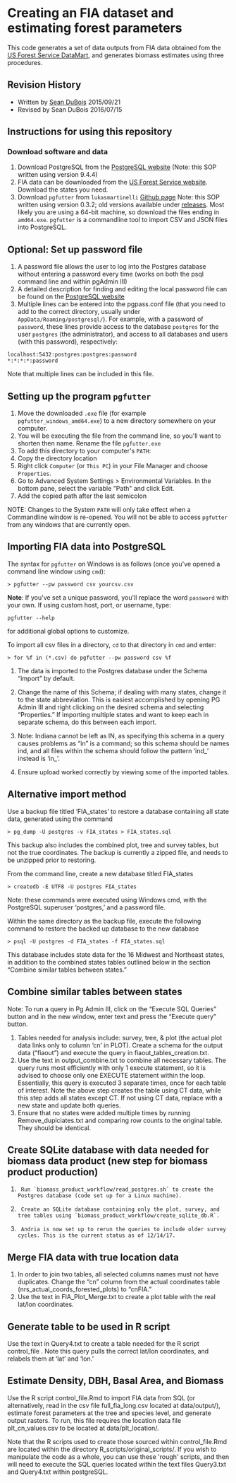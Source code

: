 # Creating an FIA dataset and estimating forest parameters

This code generates a set of data outputs from FIA data obtained fom the [US Forest Service DataMart](http://apps.fs.fed.us/fiadb-downloads/datamart.html), and generates biomass estimates using three procedures.

## Revision History

* Written by [Sean DuBois](http://github.com/sgdubs) 2015/09/21
* Revised by Sean DuBois 2016/07/15

## Instructions for using this repository

### Download software and data
1.	Download PostgreSQL from the [PostgreSQL website](http://www.postgresql.org/download/) (Note: this SOP written using version 9.4.4)
2.	FIA data can be downloaded from the [US Forest Service website](http://apps.fs.fed.us/fiadb-downloads/datamart.html).  Download the states you need.
3.	Download `pgfutter` from `lukasmartinelli` [Github page](https://github.com/lukasmartinelli/pgfutter) Note: this SOP written using version 0.3.2; old versions available under [releases](github.com/lukasmartinelli/pgfutter/releases). Most likely you are using a 64-bit machine, so download the files ending in `amd64.exe`.  `pgfutter` is a commandline tool to import CSV and JSON files into PostgreSQL.

## Optional: Set up password file 
1.	A password file allows the user to log into the Postgres database without entering a password every time (works on both the psql command line and within pgAdmin III)
2.	A detailed description for finding and editing the local password file can be found on the [PostgreSQL website](http://www.postgresql.org/docs/9.0/static/libpq-pgpass.html)
3.	Multiple lines can be entered into the pgpass.conf file (that you need to add to the correct directory, usually under `AppData/Roaming/postgresql/`). For example, with a password of `password`, these lines provide access to the database `postgres` for the user `postgres` (the administrator), and access to all databases and users (with this password), respectively:

``` 
localhost:5432:postgres:postgres:password
*:*:*:*:password
```
Note that multiple lines can be included in this file.

## Setting up the program `pgfutter`

1.	Move the downloaded `.exe` file (for example `pgfutter_windows_amd64.exe`) to a new directory somewhere on your computer.
2. You will be executing the file from the command line, so you'll want to shorten then name. Rename the file `pgfutter.exe`
3. To add this directory to your computer's `PATH`: 
  1. Copy the directory location
  2. Right click `Computer` (or `This PC`) in your File Manager and choose `Properties`. 
  3. Go to Advanced System Settings > Environmental Variables. In the bottom pane, select the variable "Path" and click Edit. 
  4. Add the copied path after the last semicolon
  
NOTE:  Changes to the System `PATH` will only take effect when a Commandline window is re-opened.  You will not be able to access `pgfutter` from any windows that are currently open.

## Importing FIA data into PostgreSQL

The syntax for `pgfutter` on Windows is as follows (once you've opened a command line window using `cmd`):

```
> pgfutter --pw password csv yourcsv.csv
```

**Note**: If you've set a unique password, you'll replace the word `password` with your own. If using custom host, port, or username, type:

```
pgfutter --help 
```

for additional global options to customize.

To import all csv files in a directory, `cd` to that directory in `cmd` and enter:

```
> for %f in (*.csv) do pgfutter --pw password csv %f
```

1.	The data is imported to the Postgres database under the Schema “import” by default. 

2.	Change the name of this Schema; if dealing with many states, change it to the state abbreviation. This is easiest accomplished by opening PG Admin III and right clicking on the desired schema and selecting “Properties.” If importing multiple states and want to keep each in separate schema, do this between each import. 

3.	Note: Indiana cannot be left as IN, as specifying this schema in a query causes problems as “in” is a command; so this schema should be names ind, and all files within the schema should follow the pattern ‘ind_’ instead is ‘in_’. 
4.	Ensure upload worked correctly by viewing some of the imported tables.

## Alternative import method 

Use a backup file titled ‘FIA_states’ to restore a database containing all state data, generated using the command

```
> pg_dump -U postgres -v FIA_states > FIA_states.sql
```

This backup also includes the combined plot, tree and survey tables, but not the true coordinates. The backup is currently a zipped file, and needs to be unzipped prior to restoring.

From the command line, create a new database titled FIA_states 

```
> createdb -E UTF8 -U postgres FIA_states
```

Note: these commands were executed using Windows cmd, with the PostgreSQL superuser ‘postgres,’ and a password file.

Within the same directory as the backup file, execute the following command to restore the backed up database to the new database

```
> psql -U postgres -d FIA_states -f FIA_states.sql
```

This database includes state data for the 16 Midwest and Northeast states, in addition to the combined states tables outlined below in the section “Combine similar tables between states.”

## Combine similar tables between states
Note: To run a query in Pg Admin III, click on the “Execute SQL Queries” button and in the new window, enter text and press the “Execute query” button.

1.	Tables needed for analysis include: survey, tree, & plot (the actual plot data links only to column ‘cn’ in PLOT). Create a schema for the output data (“fiaout”) and execute the query in fiaout_tables_creation.txt.
2.	Use the text in output_combine.txt to combine all necessary tables. The query runs most efficiently with only 1 execute statement, so it is advised to choose only one EXECUTE statement within the loop. Essentially, this query is executed 3 separate times, once for each table of interest. Note the above step creates the table using CT data, while this step adds all states except CT. If not using CT data, replace with a new state and update both queries.
3.	Ensure that no states were added multiple times by running Remove_duplciates.txt and comparing row counts to the original table. They should be identical.

## Create SQLite database with data needed for biomass data product (new step for biomass product production)

1.      Run `biomass_product_workflow/read_postgres.sh` to create the Postgres database (code set up for a Linux machine).
2.      Create an SQLite database containing only the plot, survey, and tree tables using `biomass_product_workflow/create_sqlite_db.R`.
3.      Andria is now set up to rerun the queries to include older survey cycles. This is the current status as of 12/14/17.


## Merge FIA data with true location data
1.	In order to join two tables, all selected columns names must not have duplicates. Change the “cn” column from the actual coordinates table (nrs_actual_coords_forested_plots) to “cnFIA.”
2.	Use the text in FIA_Plot_Merge.txt to create a plot table with the real lat/lon coordinates. 

## Generate table to be used in R script
Use the text in Query4.txt to create a table needed for the R script control_file . Note this query pulls the correct lat/lon coordinates, and relabels them at ‘lat’ and ‘lon.’

## Estimate Density, DBH, Basal Area, and Biomass 
Use the R script control_file.Rmd to import FIA data from SQL (or alternatively, read in the csv file full_fia_long.csv located at data/output/), estimate forest parameters at the tree and species level, and generate output rasters. To run, this file requires the location data file plt_cn_values.csv to be located at data/plt_location/.

Note that the R scripts used to create those sourced within control_file.Rmd are located within the directory R_scripts/original_scripts/. If you wish to manipulate the code as a whole, you can use these 'rough' scripts, and then will need to execute the SQL queries located within the text files Query3.txt and Query4.txt within postgreSQL.
